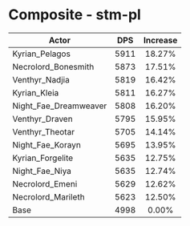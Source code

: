 # Composite - stm-pl
| Actor | DPS | Increase |
|---|:---:|:---:|
|Kyrian_Pelagos|5911|18.27%|
|Necrolord_Bonesmith|5873|17.51%|
|Venthyr_Nadjia|5819|16.42%|
|Kyrian_Kleia|5811|16.27%|
|Night_Fae_Dreamweaver|5808|16.20%|
|Venthyr_Draven|5795|15.95%|
|Venthyr_Theotar|5705|14.14%|
|Night_Fae_Korayn|5695|13.95%|
|Kyrian_Forgelite|5635|12.75%|
|Night_Fae_Niya|5635|12.74%|
|Necrolord_Emeni|5629|12.62%|
|Necrolord_Marileth|5623|12.50%|
|Base|4998|0.00%|
